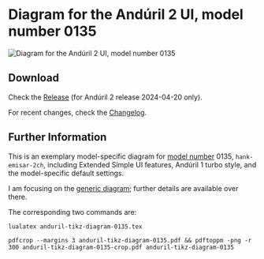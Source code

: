 # Diagram for the Andúril 2 UI, model number 0135

![Diagram for the Andúril 2 UI, model number 0135](https://github.com/dirtydancing/anduril-tikz-diagram-0135/releases/latest/download/anduril-tikz-diagram-0135.png "Andúril 2 UI, model number 0135")

## Download

Check the
[Release](https://github.com/dirtydancing/anduril-tikz-diagram-0135/releases)
(for Andúril 2 release 2024-04-20 only).

For recent changes, check the [Changelog](CHANGELOG.md).

## Further Information

This is an exemplary model-specific diagram for
[model number](https://github.com/ToyKeeper/anduril/blob/trunk/MODELS)
0135, `hank-emisar-2ch`, including Extended Simple UI features, Andúril 1 turbo
style, and the model-specific default settings.

I am focusing on the
[generic diagram](https://github.com/dirtydancing/anduril-tikz-diagram);
further details are available over there.

The corresponding two commands are:

`lualatex anduril-tikz-diagram-0135.tex`

`pdfcrop --margins 3 anduril-tikz-diagram-0135.pdf && pdftoppm -png -r 300 anduril-tikz-diagram-0135-crop.pdf anduril-tikz-diagram-0135`

